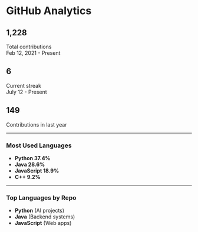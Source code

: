 # GitHub Analytics

## 1,228
Total contributions  
Feb 12, 2021 - Present  

## 6
Current streak  
July 12 - Present  

## 149
Contributions in last year  

---

### Most Used Languages  
- **Python 37.4%**  
- **Java 28.6%**  
- **JavaScript 18.9%**  
- **C++ 9.2%**  

---

### Top Languages by Repo  
- **Python** (AI projects)  
- **Java** (Backend systems)  
- **JavaScript** (Web apps)  

